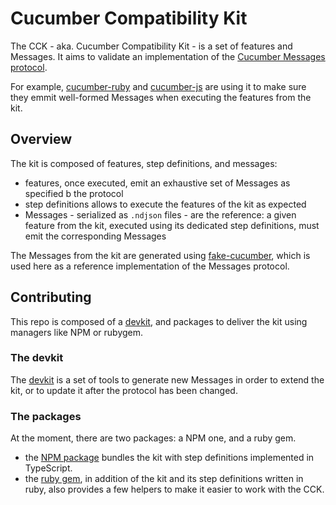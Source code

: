 # Cucumber Compatibility Kit

The CCK - aka. Cucumber Compatibility Kit - is a set of features and Messages.
It aims to validate an implementation of the
[Cucumber Messages protocol](https://github.com/cucumber/common/tree/main/messages#cucumber-messages).

For example, [cucumber-ruby](https://github.com/cucumber/cucumber-ruby/blob/main/spec/cck/cck_spec.rb)
and [cucumber-js](https://github.com/cucumber/cucumber-js/blob/main/compatibility/cck_spec.ts)
are using it to make sure they emmit well-formed Messages when executing the
features from the kit.

## Overview

The kit is composed of features, step definitions, and messages:

- features, once executed, emit an exhaustive set of Messages as specified b
  the protocol
- step definitions allows to execute the features of the kit as expected
- Messages - serialized as `.ndjson` files - are the reference: a given feature
  from the kit, executed using its dedicated step definitions, must emit the
  corresponding Messages

The Messages from the kit are generated using
[fake-cucumber](https://github.com/cucumber/fake-cucumber), which is used here
as a reference implementation of the Messages protocol.

## Contributing

This repo is composed of a [devkit](./devkit/), and packages to deliver the kit
using managers like NPM or rubygem.

### The devkit

The [devkit](./devkit/) is a set of tools to generate new Messages in order to
extend the kit, or to update it after the protocol has been changed.

### The packages

At the moment, there are two packages: a NPM one, and a ruby gem.

- the [NPM package](./javascript/) bundles the kit with step definitions
  implemented in TypeScript.
- the [ruby gem](./ruby), in addition of the kit and its step definitions
  written in ruby, also provides a few helpers to make it easier to work with
  the CCK.
